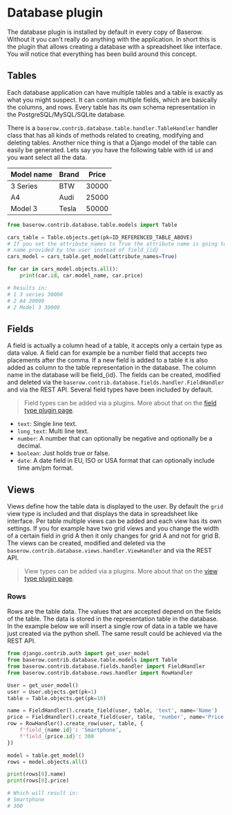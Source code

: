 # Database plugin

The database plugin is installed by default in every copy of Baserow. Without it you 
can't really do anything with the application. In short this is the plugin that allows
creating a database with a spreadsheet like interface. You will notice that everything
has been build around this concept.

## Tables

Each database application can have multiple tables and a table is exactly as what you
might suspect. It can contain multiple fields, which are basically the columns, and 
rows. Every table has its own schema representation in the PostgreSQL/MySQL/SQLite 
database.

There is a `baserow.contrib.database.table.handler.TableHandler` handler class that has
all kinds of methods related to creating, modifying and deleting tables. Another nice
thing is that a Django model of the table can easily be generated. Lets say you have 
the following table with id `id` and you want select all the data.

| Model name | Brand | Price |
|------------|-------|-------|
| 3 Series   | BTW   | 30000 |
| A4         | Audi  | 25000 |
| Model 3    | Tesla | 50000 |

```python
from baserow.contrib.database.table.models import Table

cars_table = Table.objects.get(pk=ID_REFERENCED_TABLE_ABOVE)
# If you set the attribute_names to True the attribute name is going to be the field 
# name provided by the user instead of field_{id}
cars_model = cars_table.get_model(attribute_names=True)

for car in cars_model.objects.all():
    print(car.id, car.model_name, car.price)

# Results in:
# 1 3 series 30000
# 2 A4 30000
# 2 Model 3 30000
```

## Fields

A field is actually a column head of a table, it accepts only a certain type as data 
value. A field can for example be a number field that accepts two placements after the 
comma. If a new field is added to a table it is also added as column to the table 
representation in the database. The column name in the database will be field_{id}.
The fields can be created, modified and deleted via the 
`baserow.contrib.database.fields.handler.FieldHandler` and via the REST API. Several 
field types have been included by default.

> Field types can be added via a plugins. More about that on the 
> [field type plugin page](../plugins/field-type.md).

* `text`: Single line text.
* `long_text`: Multi line text.
* `number`: A number that can optionally be negative and optionally be a decimal.
* `boolean`: Just holds true or false.
* `date`: A date field in EU, ISO or USA format that can optionally include time am/pm 
  format.

## Views

Views define how the table data is displayed to the user. By default the `grid` view 
type is included and that displays the data in spreadsheet like interface. Per table
multiple views can be added and each view has its own settings. If you for example have
two grid views and you change the width of a certain field in grid A then it only 
changes for grid A and not for grid B. The views can be created, modified and deleted 
via the `baserow.contrib.database.views.handler.ViewHandler` and via the REST API.

> View types can be added via a plugins. More about that on the 
> [view type plugin page](../plugins/view-type.md).

### Rows

Rows are the table data. The values that are accepted depend on the fields of the 
table. The data is stored in the representation table in the database. In the example 
below we will insert a single row of data in a table we have just created via the 
python shell. The same result could be achieved via the REST API.

```python
from django.contrib.auth import get_user_model 
from baserow.contrib.database.table.models import Table
from baserow.contrib.database.fields.handler import FieldHandler
from baserow.contrib.database.rows.handler import RowHandler

User = get_user_model()
user = User.objects.get(pk=1)
table = Table.objects.get(pk=10)

name = FieldHandler().create_field(user, table, 'text', name='Name')
price = FieldHandler().create_field(user, table, 'number', name='Price')
row = RowHandler().create_row(user, table, {
    f'field_{name.id}': 'Smartphone',
    f'field_{price.id}': 300
})

model = table.get_model()
rows = model.objects.all()

print(rows[0].name)
print(rows[0].price)

# Which will result in:
# Smartphone
# 300
```
